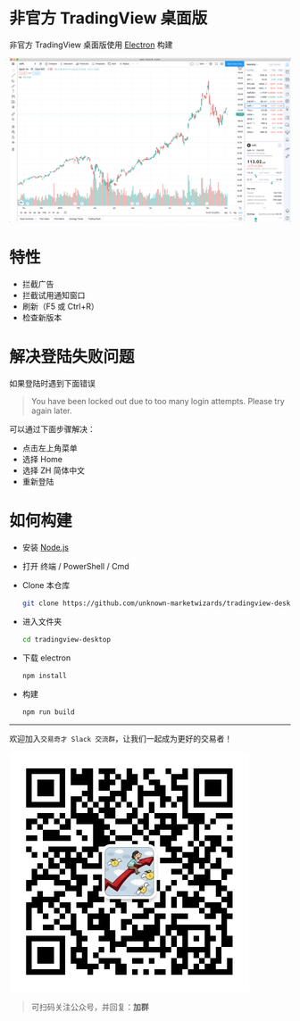 # 非官方 TradingView 桌面版

非官方 TradingView 桌面版使用 [Electron](https://www.electronjs.org) 构建

![](assets/images/screenshot.png)

# 特性

* 拦截广告
* 拦截试用通知窗口
* 刷新（F5 或 Ctrl+R）
* 检查新版本

# 解决登陆失败问题

如果登陆时遇到下面错误

> You have been locked out due to too many login attempts. Please try again later.

可以通过下面步骤解决：

* 点击左上角菜单
* 选择 Home
* 选择 ZH 简体中文
* 重新登陆

# 如何构建

* 安装 [Node.js](https://nodejs.org)

* 打开 终端 / PowerShell / Cmd

* Clone 本仓库

  ```bash
  git clone https://github.com/unknown-marketwizards/tradingview-desktop.git
  ```

* 进入文件夹

  ```bash
  cd tradingview-desktop
  ```

* 下载 electron

  ```bash
  npm install
  ```

* 构建

  ```bash
  npm run build
  ```

---
欢迎加入`交易奇才 Slack 交流群`，让我们一起成为更好的交易者！

![](assets/images/qrcode.jpeg)

> 可扫码关注公众号，并回复：**加群**